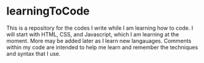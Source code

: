 # learningToCode
This is a repository for the codes I write while I am learning how to code.
I will start with HTML, CSS, and Javascript, which I am learning at the moment.
More may be added later as I learn new langauages.
Comments within my code are intended to help me learn and remember the techniques and syntax that I use.

